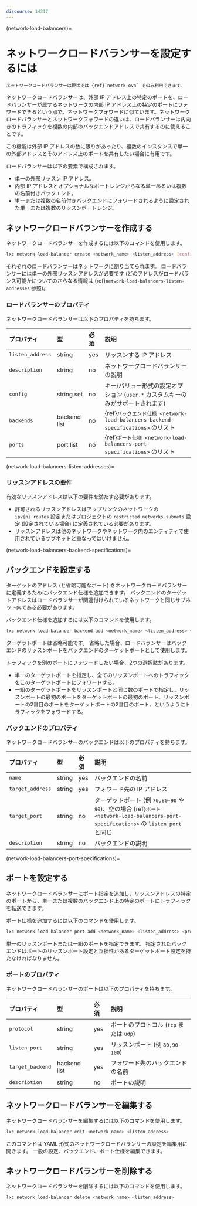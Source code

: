 ```yaml
---
discourse: 14317
---
```


(network-load-balancers)=
# ネットワークロードバランサーを設定するには

```{note}
ネットワークロードバランサーは現状では {ref}`network-ovn` でのみ利用できます.
```

ネットワークロードバランサーは、外部 IP アドレス上の特定のポートを、ロードバランサーが属するネットワークの内部 IP アドレス上の特定のポートにフォワードできるという点で、ネットワークフォワードに似ています。ネットワークロードバランサーとネットワークフォワードの違いは、ロードバランサーは内向きのトラフィックを複数の内部のバックエンドアドレスで共有するのに使えることです。

この機能は外部 IP アドレスの数に限りがあったり、複数のインスタンスで単一の外部アドレスとそのアドレス上のポートを共有したい場合に有用です。

ロードバランサーは以下の要素で構成されます。

- 単一の外部リッスン IP アドレス。
- 内部 IP アドレスとオプショナルなポートレンジからなる単一あるいは複数の名前付きバックエンド。
- 単一または複数の名前付きバックエンドにフォワードされるように設定された単一または複数のリッスンポートレンジ。

## ネットワークロードバランサーを作成する

ネットワークロードバランサーを作成するには以下のコマンドを使用します。

```bash
lxc network load-balancer create <network_name> <listen_address> [configuration_options...]
```

それぞれのロードバランサーはネットワークに割り当てられます。
ロードバランサーには単一の外部リッスンアドレスが必要です (どのアドレスがロードバランス可能かについてのさらなる情報は {ref}`network-load-balancers-listen-addresses` 参照)。

### ロードバランサーのプロパティ

ネットワークロードバランサーは以下のプロパティを持ちます。

プロパティ       | 型           | 必須 | 説明
:--              | :--          | :--  | :--
`listen_address` | string       | yes  | リッスンする IP アドレス
`description`    | string       | no   | ネットワークロードバランサーの説明
`config`         | string set   | no   | キー/バリュー形式の設定オプション (`user.*` カスタムキーのみがサポートされます)
`backends`       | backend list | no   | {ref}`バックエンド仕様 <network-load-balancers-backend-specifications>` のリスト
`ports`          | port list    | no   | {ref}`ポート仕様 <network-load-balancers-port-specifications>` のリスト

(network-load-balancers-listen-addresses)=
### リッスンアドレスの要件

有効なリッスンアドレスは以下の要件を満たす必要があります。

- 許可されるリッスンアドレスはアップリンクのネットワークの `ipv{n}.routes` 設定またはプロジェクトの `restricted.networks.subnets` 設定 (設定されている場合) に定義されている必要があります。
- リッスンアドレスは他のネットワークやネットワーク内のエンティティで使用されているサブネットと重なってはいけません。

(network-load-balancers-backend-specifications)=
## バックエンドを設定する

ターゲットのアドレス (と省略可能なポート) をネットワークロードバランサーに定義するためにバックエンド仕様を追加できます。
バックエンドのターゲットアドレスはロードバランサーが関連付けられているネットワークと同じサブネット内である必要があります。

バックエンド仕様を追加するには以下のコマンドを使用します。

```bash
lxc network load-balancer backend add <network_name> <listen_address> <backend_name> <listen_ports> <target_address> [<target_ports>]
```

ターゲットポートは省略可能です。
省略した場合、ロードバランサーはバックエンドのリッスンポートをバックエンドのターゲットポートとして使用します。

トラフィックを別のポートにフォワードしたい場合、2つの選択肢があります。

- 単一のターゲットポートを指定し、全てのリッスンポートへのトラフィックをこのターゲットポートにフォワードする。
- 一組のターゲットポートをリッスンポートと同じ数のポートで指定し、リッスンポートの最初のポートをターゲットポートの最初のポート、リッスンポートの2番目のポートをターゲットポートの2番目のポート、というようにトラフィックをフォワードする。

### バックエンドのプロパティ

ネットワークロードバランサーのバックエンドは以下のプロパティを持ちます。

プロパティ       | 型     | 必須 | 説明
:--              | :--    | :--  | :--
`name`           | string | yes  | バックエンドの名前
`target_address` | string | yes  | フォワード先の IP アドレス
`target_port`    | string | no   | ターゲットポート (例 `70,80-90` や `90`)、空の場合 {ref}`ポート <network-load-balancers-port-specifications>` の `listen_port` と同じ
`description`    | string | no   | バックエンドの説明

(network-load-balancers-port-specifications)=
## ポートを設定する

ネットワークロードバランサーにポート指定を追加し、リッスンアドレスの特定のポートから、単一または複数のバックエンド上の特定のポートにトラフィックを転送できます。

ポート仕様を追加するには以下のコマンドを使用します。

```bash
lxc network load-balancer port add <network_name> <listen_address> <protocol> <listen_ports> <backend_name>[,<backend_name>...]
```

単一のリッスンポートまたは一組のポートを指定できます。
指定されたバックエンドはポートのリッスンポート設定と互換性があるターゲットポート設定を持たなければなりません。

### ポートのプロパティ

ネットワークロードバランサーのポートは以下のプロパティを持ちます。

プロパティ       | 型           | 必須 | 説明
:--              | :--          | :--  | :--
`protocol`       | string       | yes  | ポートのプロトコル (`tcp` または `udp`)
`listen_port`    | string       | yes  | リッスンポート (例 `80,90-100`)
`target_backend` | backend list | yes  | フォワード先のバックエンドの名前
`description`    | string       | no   | ポートの説明

## ネットワークロードバランサーを編集する

ネットワークロードバランサーを編集するには以下のコマンドを使用します。

```bash
lxc network load-balancer edit <network_name> <listen_address>
```

このコマンドは YAML 形式のネットワークロードバランサーの設定を編集用に開きます。
一般の設定、バックエンド、ポート仕様を編集できます。

## ネットワークロードバランサーを削除する

ネットワークロードバランサーを削除するには以下のコマンドを使用します。

```bash
lxc network load-balancer delete <network_name> <listen_address>
```
